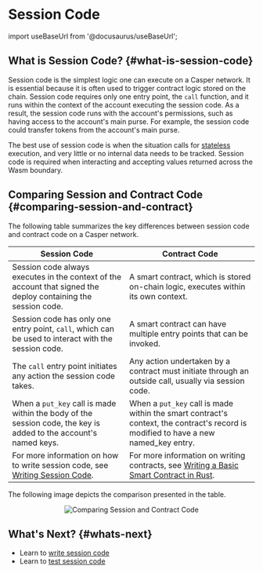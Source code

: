 # Session Code

import useBaseUrl from '@docusaurus/useBaseUrl';

## What is Session Code? {#what-is-session-code}

Session code is the simplest logic one can execute on a Casper network. It is essential because it is often used to trigger contract logic stored on the chain. Session code requires only one entry point, the `call` function, and it runs within the context of the account executing the session code. As a result, the session code runs with the account's permissions, such as having access to the account's main purse. For example, the session code could transfer tokens from the account's main purse. 

The best use of session code is when the situation calls for [stateless](./glossary/S.md#stateless) execution, and very little or no internal data needs to be tracked. Session code is required when interacting and accepting values returned across the Wasm boundary.

## Comparing Session and Contract Code {#comparing-session-and-contract}

The following table summarizes the key differences between session code and contract code on a Casper network.

| Session Code | Contract Code |
| --- | --- |
| Session code always executes in the context of the account that signed the deploy containing the session code. | A smart contract,  which is stored on-chain logic, executes within its own context. |
| Session code has only one entry point, `call`, which can be used to interact with the session code. | A smart contract can have multiple entry points that can be invoked.|  
| The `call` entry point initiates any action the session code takes. | Any action undertaken by a contract must initiate through an outside call, usually via session code.|
| When a `put_key` call is made within the body of the session code, the key is added to the account's named keys. | When a `put_key` call is made within the smart contract's context, the contract's record is modified to have a new named_key entry. |
| For more information on how to write session code, see [Writing Session Code](../developers/writing-onchain-code/writing-session-code.md). | For more information on writing contracts, see [Writing a Basic Smart Contract in Rust](../developers/writing-onchain-code/simple-contract.md). |

The following image depicts the comparison presented in the table.

<p align="center"><img src={useBaseUrl("/image/dApp/contract-vs-session.png")} alt="Comparing Session and Contract Code" /></p>

## What's Next? {#whats-next}

- Learn to [write session code](../developers/writing-onchain-code/writing-session-code.md)
- Learn to [test session code](../developers/writing-onchain-code/testing-session-code.md)
